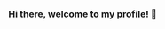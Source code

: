 ### Hi there, welcome to my profile! 👋

<!--
**justsomeonenamedalex/justsomeonenamedalex** is a ✨ _special_ ✨ repository because its `README.md` (this file) appears on your GitHub profile.

I have no idea what I'm doing

![cat](/images/cat.png)
